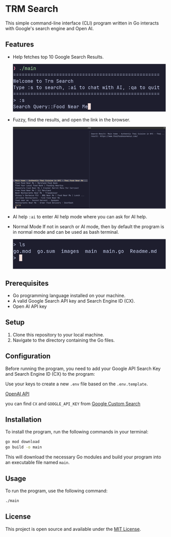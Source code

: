 # TRM Search

This simple command-line interface (CLI) program written in Go interacts with Google's search engine and Open AI.

## Features

- Help fetches top 10 Google Search Results.

  ![alt text](images/image.png)

- Fuzzy, find the results, and open the link in the browser.

  ![alt text](images/image-1.png)

- AI help
  `:ai` to enter AI help mode where you can ask for AI help.

- Normal Mode
  If not in search or AI mode, then by default the program is in normal mode and can be used as bash terminal.

  ![alt text](images/image4.png)

## Prerequisites

- Go programming language installed on your machine.
- A valid Google Search API key and Search Engine ID (CX).
- Open AI API key

## Setup

1. Clone this repository to your local machine.
2. Navigate to the directory containing the Go files.

## Configuration

Before running the program, you need to add your Google API Search Key and Search Engine ID (CX) to the program:

Use your keys to create a new `.env` file based on the `.env.template`.

[OpenAI API](https://platform.openai.com/api-keys)

you can find `CX` and `GOOGLE_API_KEY` from
[Google Custom Search](https://developers.google.com/custom-search/v1/overview#search_engine_id)

## Installation

To install the program, run the following commands in your terminal:

```bash
go mod download
go build -o main
```

This will download the necessary Go modules and build your program into an executable file named `main`.

## Usage

To run the program, use the following command:

```bash
./main
```

## License

This project is open source and available under the [MIT License](LICENSE).
